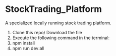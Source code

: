 # StockTrading_Platform
A specialized locally running stock trading platform.

1. Clone this repo/ Download the file
2. Execute the following command in the terminal:
3. npm install
4. npm run dev:all
